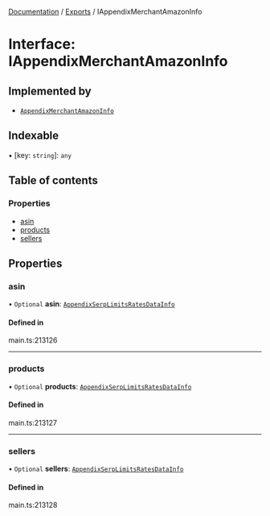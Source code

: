 [Documentation](../README.md) / [Exports](../modules.md) / IAppendixMerchantAmazonInfo

# Interface: IAppendixMerchantAmazonInfo

## Implemented by

- [`AppendixMerchantAmazonInfo`](../classes/AppendixMerchantAmazonInfo.md)

## Indexable

▪ [key: `string`]: `any`

## Table of contents

### Properties

- [asin](IAppendixMerchantAmazonInfo.md#asin)
- [products](IAppendixMerchantAmazonInfo.md#products)
- [sellers](IAppendixMerchantAmazonInfo.md#sellers)

## Properties

### asin

• `Optional` **asin**: [`AppendixSerpLimitsRatesDataInfo`](../classes/AppendixSerpLimitsRatesDataInfo.md)

#### Defined in

main.ts:213126

___

### products

• `Optional` **products**: [`AppendixSerpLimitsRatesDataInfo`](../classes/AppendixSerpLimitsRatesDataInfo.md)

#### Defined in

main.ts:213127

___

### sellers

• `Optional` **sellers**: [`AppendixSerpLimitsRatesDataInfo`](../classes/AppendixSerpLimitsRatesDataInfo.md)

#### Defined in

main.ts:213128
